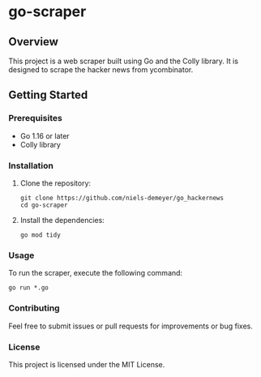 # go-scraper

## Overview

This project is a web scraper built using Go and the Colly library. It is designed to scrape the hacker news from ycombinator.

## Getting Started

### Prerequisites

- Go 1.16 or later
- Colly library

### Installation

1. Clone the repository:

   ```
   git clone https://github.com/niels-demeyer/go_hackernews
   cd go-scraper
   ```

2. Install the dependencies:

   ```
   go mod tidy
   ```

### Usage

To run the scraper, execute the following command:

```
go run *.go
```

### Contributing

Feel free to submit issues or pull requests for improvements or bug fixes.

### License

This project is licensed under the MIT License.
